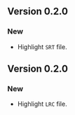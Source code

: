 



## Version 0.2.0

### New

- Highlight `SRT` file.


## Version 0.2.0

### New

- Highlight `LRC` file.